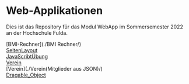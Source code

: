 # Web-Applikationen

Dies ist das Repository für das Modul WebApp im Sommersemester 2022 an der Hochschule Fulda.

[BMI-Rechner](./BMI Rechner/)  
[SeitenLayout](./SeitenLayout/)  
[JavaScribtÜbung](./Javascribt/)  
[Verein](./Verein/)  
[Verein](./Verein(Mitglieder aus JSON)/)  
[Dragable_Object](./Dragable_Object/)  

